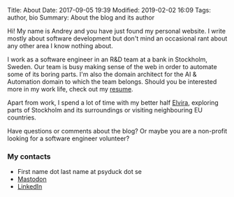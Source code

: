 Title: About
Date: 2017-09-05 19:39
Modified: 2019-02-02 16:09
Tags: author, bio
Summary: About the blog and its author

Hi! My name is Andrey and you have just found my personal website. I write mostly about software development but don't mind
an occasional rant about any other area I know nothing about.

I work as a software engineer in an R&D team at a bank in Stockholm, Sweden. Our team is busy making sense of the web in
order to automate some of its boring parts. I'm also the domain architect for the AI & Automation domain to which the team
belongs. Should you be interested more in my work life, check out my [resume]({static}/static/resume.html).

Apart from work, I spend a lot of time with my better half [Elvira](https://elvira-breaking-things.tumblr.com/), exploring
parts of Stockholm and its surroundings or visiting neighbouring EU countries.

Have questions or comments about the blog? Or maybe you are a non-profit looking for a software engineer volunteer?

### My contacts

* First name dot last name at psyduck dot se
* [Mastodon](https://linuxrocks.online/@melentye)
* [LinkedIn](https://www.linkedin.com/in/amelentyev/)